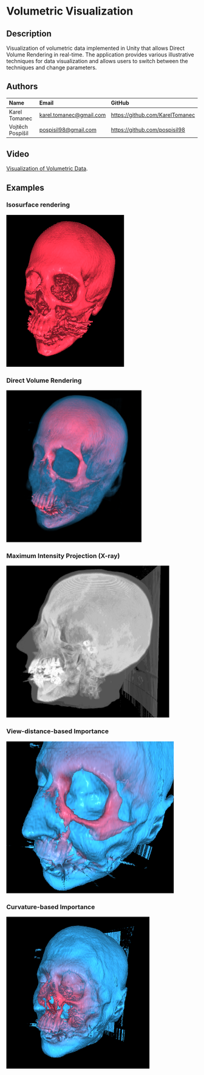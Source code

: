 # Volumetric Visualization
 
## Description
Visualization of volumetric data implemented in Unity that allows Direct Volume Rendering in real-time. The application provides various illustrative techniques for data visualization and allows users to switch between the techniques and change parameters.

## Authors
| Name          | Email           | GitHub |
| :------------- |:-------------|:-------------|
| Karel Tomanec      | <karel.tomanec@gmail.com> | https://github.com/KarelTomanec |
| Vojtěch Pospíšil      | <pospisil98@gmail.com> | https://github.com/pospisil98 |

## Video
[Visualization of Volumetric Data](https://youtu.be/e5ootueY6pE).

## Examples

### Isosurface rendering
<img src="/Examples/iso.png" with="400" height="400">

### Direct Volume Rendering
<img src="/Examples/directVol.png" with="400" height="400">

### Maximum Intensity Projection (X-ray)
<img src="/Examples/rentgen.png" with="400" height="400">

### View-distance-based Importance
<img src="/Examples/viewDistBased.png" with="400" height="400">

### Curvature-based Importance
<img src="/Examples/focusCenter.PNG" with="400" height="400">
